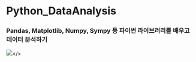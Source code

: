 # Python_DataAnalysis

### Pandas, Matplotlib, Numpy, Sympy 등 파이썬 라이브러리를 배우고 데이터 분석하기

<img src="https://user-images.githubusercontent.com/58673491/178742735-8653992d-b1da-4ee4-9b80-851456cf304b.png"></>

